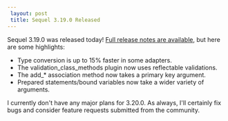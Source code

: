 ```yaml
---
 layout: post
 title: Sequel 3.19.0 Released
---
```


Sequel 3.19.0 was released today!  <a href="/rdoc/files/doc/release_notes/3_19_0_txt.html">Full release notes are available</a>, but here are some highlights:

* Type conversion is up to 15% faster in some adapters.
* The validation_class_methods plugin now uses reflectable validations.
* The add_* association method now takes a primary key argument.
* Prepared statements/bound variables now take a wider variety of arguments.

I currently don't have any major plans for 3.20.0.  As always, I'll certainly fix bugs and consider feature requests submitted from the community.
